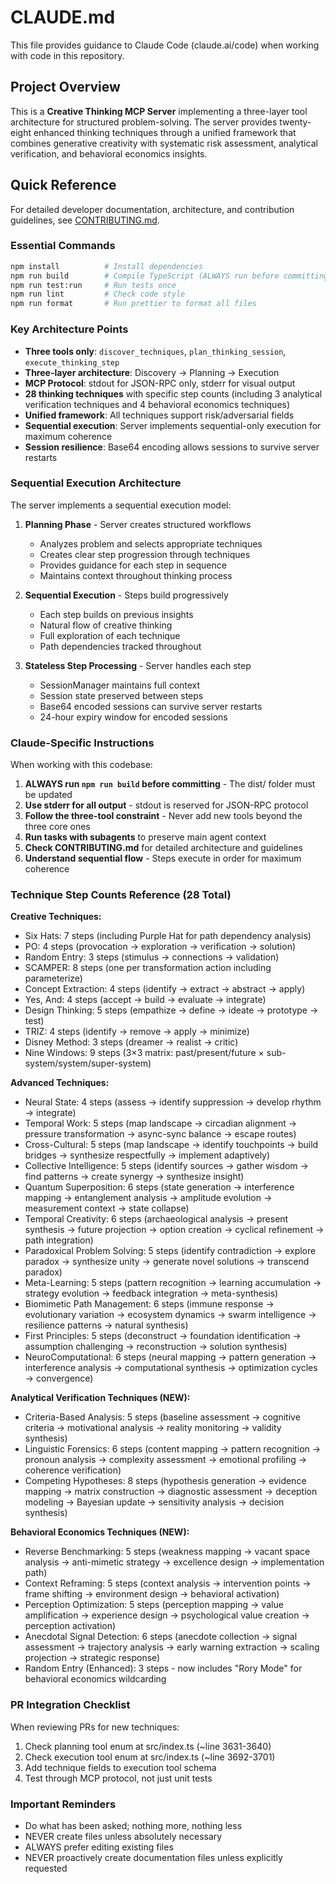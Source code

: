 # CLAUDE.md

This file provides guidance to Claude Code (claude.ai/code) when working with code in this
repository.

## Project Overview

This is a **Creative Thinking MCP Server** implementing a three-layer tool architecture for
structured problem-solving. The server provides twenty-eight enhanced thinking techniques through a
unified framework that combines generative creativity with systematic risk assessment, analytical
verification, and behavioral economics insights.

## Quick Reference

For detailed developer documentation, architecture, and contribution guidelines, see
[CONTRIBUTING.md](./CONTRIBUTING.md).

### Essential Commands

```bash
npm install          # Install dependencies
npm run build        # Compile TypeScript (ALWAYS run before committing)
npm run test:run     # Run tests once
npm run lint         # Check code style
npm run format       # Run prettier to format all files
```

### Key Architecture Points

- **Three tools only**: `discover_techniques`, `plan_thinking_session`, `execute_thinking_step`
- **Three-layer architecture**: Discovery → Planning → Execution
- **MCP Protocol**: stdout for JSON-RPC only, stderr for visual output
- **28 thinking techniques** with specific step counts (including 3 analytical verification
  techniques and 4 behavioral economics techniques)
- **Unified framework**: All techniques support risk/adversarial fields
- **Sequential execution**: Server implements sequential-only execution for maximum coherence
- **Session resilience**: Base64 encoding allows sessions to survive server restarts

### Sequential Execution Architecture

The server implements a sequential execution model:

1. **Planning Phase** - Server creates structured workflows
   - Analyzes problem and selects appropriate techniques
   - Creates clear step progression through techniques
   - Provides guidance for each step in sequence
   - Maintains context throughout thinking process

2. **Sequential Execution** - Steps build progressively
   - Each step builds on previous insights
   - Natural flow of creative thinking
   - Full exploration of each technique
   - Path dependencies tracked throughout

3. **Stateless Step Processing** - Server handles each step
   - SessionManager maintains full context
   - Session state preserved between steps
   - Base64 encoded sessions can survive server restarts
   - 24-hour expiry window for encoded sessions

### Claude-Specific Instructions

When working with this codebase:

1. **ALWAYS run `npm run build` before committing** - The dist/ folder must be updated
2. **Use stderr for all output** - stdout is reserved for JSON-RPC protocol
3. **Follow the three-tool constraint** - Never add new tools beyond the three core ones
4. **Run tasks with subagents** to preserve main agent context
5. **Check CONTRIBUTING.md** for detailed architecture and guidelines
6. **Understand sequential flow** - Steps execute in order for maximum coherence

### Technique Step Counts Reference (28 Total)

**Creative Techniques:**

- Six Hats: 7 steps (including Purple Hat for path dependency analysis)
- PO: 4 steps (provocation → exploration → verification → solution)
- Random Entry: 3 steps (stimulus → connections → validation)
- SCAMPER: 8 steps (one per transformation action including parameterize)
- Concept Extraction: 4 steps (identify → extract → abstract → apply)
- Yes, And: 4 steps (accept → build → evaluate → integrate)
- Design Thinking: 5 steps (empathize → define → ideate → prototype → test)
- TRIZ: 4 steps (identify → remove → apply → minimize)
- Disney Method: 3 steps (dreamer → realist → critic)
- Nine Windows: 9 steps (3×3 matrix: past/present/future × sub-system/system/super-system)

**Advanced Techniques:**

- Neural State: 4 steps (assess → identify suppression → develop rhythm → integrate)
- Temporal Work: 5 steps (map landscape → circadian alignment → pressure transformation → async-sync
  balance → escape routes)
- Cross-Cultural: 5 steps (map landscape → identify touchpoints → build bridges → synthesize
  respectfully → implement adaptively)
- Collective Intelligence: 5 steps (identify sources → gather wisdom → find patterns → create
  synergy → synthesize insight)
- Quantum Superposition: 6 steps (state generation → interference mapping → entanglement analysis →
  amplitude evolution → measurement context → state collapse)
- Temporal Creativity: 6 steps (archaeological analysis → present synthesis → future projection →
  option creation → cyclical refinement → path integration)
- Paradoxical Problem Solving: 5 steps (identify contradiction → explore paradox → synthesize unity
  → generate novel solutions → transcend paradox)
- Meta-Learning: 5 steps (pattern recognition → learning accumulation → strategy evolution →
  feedback integration → meta-synthesis)
- Biomimetic Path Management: 6 steps (immune response → evolutionary variation → ecosystem dynamics
  → swarm intelligence → resilience patterns → natural synthesis)
- First Principles: 5 steps (deconstruct → foundation identification → assumption challenging →
  reconstruction → solution synthesis)
- NeuroComputational: 6 steps (neural mapping → pattern generation → interference analysis →
  computational synthesis → optimization cycles → convergence)

**Analytical Verification Techniques (NEW):**

- Criteria-Based Analysis: 5 steps (baseline assessment → cognitive criteria → motivational analysis
  → reality monitoring → validity synthesis)
- Linguistic Forensics: 6 steps (content mapping → pattern recognition → pronoun analysis →
  complexity assessment → emotional profiling → coherence verification)
- Competing Hypotheses: 8 steps (hypothesis generation → evidence mapping → matrix construction →
  diagnostic assessment → deception modeling → Bayesian update → sensitivity analysis → decision
  synthesis)

**Behavioral Economics Techniques (NEW):**

- Reverse Benchmarking: 5 steps (weakness mapping → vacant space analysis → anti-mimetic strategy →
  excellence design → implementation path)
- Context Reframing: 5 steps (context analysis → intervention points → frame shifting → environment
  design → behavioral activation)
- Perception Optimization: 5 steps (perception mapping → value amplification → experience design →
  psychological value creation → perception activation)
- Anecdotal Signal Detection: 6 steps (anecdote collection → signal assessment → trajectory analysis
  → early warning extraction → scaling projection → strategic response)
- Random Entry (Enhanced): 3 steps - now includes "Rory Mode" for behavioral economics wildcarding

### PR Integration Checklist

When reviewing PRs for new techniques:

1. Check planning tool enum at src/index.ts (~line 3631-3640)
2. Check execution tool enum at src/index.ts (~line 3692-3701)
3. Add technique fields to execution tool schema
4. Test through MCP protocol, not just unit tests

### Important Reminders

- Do what has been asked; nothing more, nothing less
- NEVER create files unless absolutely necessary
- ALWAYS prefer editing existing files
- NEVER proactively create documentation files unless explicitly requested
